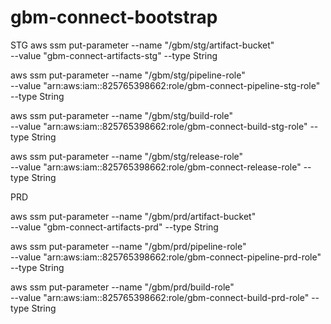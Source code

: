 # gbm-connect-bootstrap
STG
aws ssm put-parameter --name "/gbm/stg/artifact-bucket" \
  --value "gbm-connect-artifacts-stg" --type String

aws ssm put-parameter --name "/gbm/stg/pipeline-role" \
  --value "arn:aws:iam::825765398662:role/gbm-connect-pipeline-stg-role" --type String

aws ssm put-parameter --name "/gbm/stg/build-role" \
  --value "arn:aws:iam::825765398662:role/gbm-connect-build-stg-role" --type String

aws ssm put-parameter --name "/gbm/stg/release-role" \
  --value "arn:aws:iam::825765398662:role/gbm-connect-release-role" --type String


PRD

aws ssm put-parameter --name "/gbm/prd/artifact-bucket" \
  --value "gbm-connect-artifacts-prd" --type String

aws ssm put-parameter --name "/gbm/prd/pipeline-role" \
  --value "arn:aws:iam::825765398662:role/gbm-connect-pipeline-prd-role" --type String

aws ssm put-parameter --name "/gbm/prd/build-role" \
  --value "arn:aws:iam::825765398662:role/gbm-connect-build-prd-role" --type String
